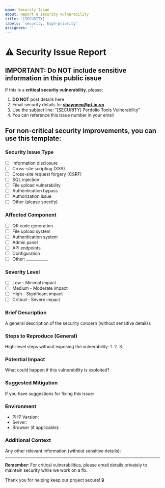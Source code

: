 ```yaml
---
name: Security Issue
about: Report a security vulnerability
title: '[SECURITY] '
labels: 'security, high-priority'
assignees: ''
---
```


# ⚠️ Security Issue Report

## IMPORTANT: Do NOT include sensitive information in this public issue

If this is a **critical security vulnerability**, please:
1. **DO NOT** post details here
2. Email security details to: **shayneeo@pt.io.vn**
3. Use the subject line: "[SECURITY] Portfolio Tools Vulnerability"
4. You can reference this issue number in your email

## For non-critical security improvements, you can use this template:

### Security Issue Type
- [ ] Information disclosure
- [ ] Cross-site scripting (XSS)
- [ ] Cross-site request forgery (CSRF)
- [ ] SQL injection
- [ ] File upload vulnerability
- [ ] Authentication bypass
- [ ] Authorization issue
- [ ] Other (please specify)

### Affected Component
- [ ] QR code generation
- [ ] File upload system
- [ ] Authentication system
- [ ] Admin panel
- [ ] API endpoints
- [ ] Configuration
- [ ] Other: ___________

### Severity Level
- [ ] Low - Minimal impact
- [ ] Medium - Moderate impact
- [ ] High - Significant impact
- [ ] Critical - Severe impact

### Brief Description
A general description of the security concern (without sensitive details):

### Steps to Reproduce (General)
High-level steps without exposing the vulnerability:
1. 
2. 
3. 

### Potential Impact
What could happen if this vulnerability is exploited?

### Suggested Mitigation
If you have suggestions for fixing this issue:

### Environment
- PHP Version: 
- Server: 
- Browser (if applicable): 

### Additional Context
Any other relevant information (without sensitive details):

---

**Remember**: For critical vulnerabilities, please email details privately to maintain security while we work on a fix.

Thank you for helping keep our project secure! 🔒
